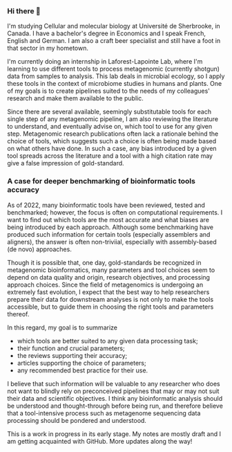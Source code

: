 ### Hi there 👋

<p>I'm studying Cellular and molecular biology at Université de Sherbrooke, in Canada. I have a bachelor's degree in Economics and I speak French, English and German. I am also a craft beer specialist and still have a foot in that sector in my hometown. </p>

<p>I'm currently doing an internship in Laforest-Lapointe Lab, where I'm learning to use different tools to process metagenomic (currently shotgun) data from samples to analysis. This lab deals in microbial ecology, so I apply these tools in the context of microbiome studies in humans and plants. One of my goals is to create pipelines suited to the needs of my colleagues' research and make them available to the public.</p>

<p>Since there are several available, seemingly substitutable tools for each single step of any metagenomic pipeline, I am also reviewing the literature to understand, and eventually advise on, which tool to use for any given step. Metagenomic research publications often lack a rationale behind the choice of tools, which suggests such a choice is often being made based on what others have done. In such a case, any bias introduced by a given tool spreads across the literature and a tool with a high citation rate may give a false impression of gold-standard.</p>
  
### A case for deeper benchmarking of bioinformatic tools accuracy
<p>As of 2022, many bioinformatic tools have been reviewed, tested and benchmarked; however, the focus is often on computational requirements. I want to find out which tools are the most accurate and what biases are being introduced by each approach. Although some benchmarking have produced such information for certain tools (especially assemblers and aligners), the answer is often non-triviial, especially with assembly-based (de novo) approaches. </p>

<p>Though it is possible that, one day, gold-standards be recognized in metagenomic bioinformatics, many parameters and tool choices seem to depend on data quality and origin, research objectives, and processing approach choices. Since the field of metagenomics is undergoing an extremely fast evolution, I expect that the best way to help researchers prepare their data for downstream analyses is not only to make the tools accessible, but to guide them in choosing the right tools and parameters thereof.</p> <p>In this regard, my goal is to summarize </p>
<ul>
  <li>which tools are better suited to any given data processing task;</li>
  <li>their function and crucial parameters; </li>
  <li>the reviews supporting their accuracy; </li>
  <li>articles supporting the choice of parameters; </li>
  <li>any recommended best practice for their use.</li>
</ul>

<p>I believe that such information will be valuable to any researcher who does not want to blindly rely on preconceived pipelines that may or may not suit their data and scientific objectives. I think any bioinformatic analysis should be understood and thought-through before being run, and therefore believe that a tool-intensive process such as metagenome sequencing data processing should be pondered and understood.</p>

<p>This is a work in progress in its early stage. My notes are mostly draft and I am getting acquainted with GitHub. More updates along the way!</p>
  
  
<!--
**jorondo1/jorondo1** is a ✨ _special_ ✨ repository because its `README.md` (this file) appears on your GitHub profile.

Here are some ideas to get you started:

- 🔭 I’m currently working on ...
- 🌱 I’m currently learning ...
- 👯 I’m looking to collaborate on ...
- 🤔 I’m looking for help with ...
- 💬 Ask me about ...
- 📫 How to reach me: ...
- 😄 Pronouns: ...
- ⚡ Fun fact: ...
-->
